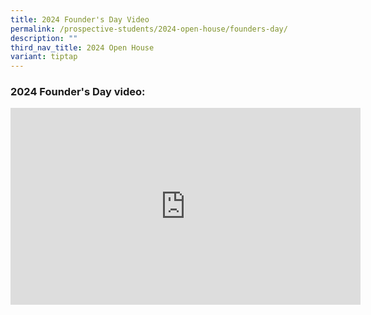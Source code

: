 ```yaml
---
title: 2024 Founder's Day Video
permalink: /prospective-students/2024-open-house/founders-day/
description: ""
third_nav_title: 2024 Open House
variant: tiptap
---
```

<h3>2024 Founder's Day video:</h3>
<div class="iframe-wrapper">
<iframe height="315" width="560" allowfullscreen="true" frameborder="0" src="https://www.youtube.com/embed/uQJ6OI8E8MY?si=TZDkKaxgiVcau7ni"></iframe>
</div>
<p></p>